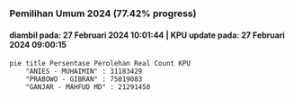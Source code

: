 ### Pemilihan Umum 2024 (77.42% progress)
#### diambil pada: 27 Februari 2024 10:01:44 | KPU update pada: 27 Februari 2024 09:00:15

```mermaid
pie title Persentase Perolehan Real Count KPU
    "ANIES - MUHAIMIN" : 31183429
    "PRABOWO - GIBRAN" : 75019083
    "GANJAR - MAHFUD MD" : 21291450
```
